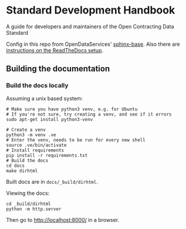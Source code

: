 # Standard Development Handbook

A guide for developers and maintainers of the Open Contracting Data Standard

Config in this repo from OpenDataServices' [sphinx-base](https://github.com/OpenDataServices/sphinx-base). Also there are [instructions on the ReadTheDocs setup](https://github.com/OpenDataServices/sphinx-base#building-on-readthedocs).

## Building the documentation

### Build the docs locally

Assuming a unix based system:

```shell
# Make sure you have python3 venv, e.g. for Ubuntu
# If you're not sure, try creating a venv, and see if it errors
sudo apt-get install python3-venv

# Create a venv
python3 -m venv .ve
# Enter the venv, needs to be run for every new shell
source .ve/bin/activate
# Install requirements
pip install -r requirements.txt
# Build the docs
cd docs
make dirhtml
```

Built docs are in `docs/_build/dirhtml`.

Viewing the docs:

```shell
cd _build/dirhtml
python -m http.server
```

Then go to <http://localhost:8000/> in a browser.
